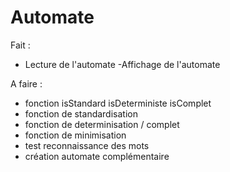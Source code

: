# Automate

Fait :
- Lecture de l'automate 
-Affichage de l'automate


A faire :
- fonction isStandard isDeterministe isComplet
- fonction de standardisation
- fonction de determinisation / complet
- fonction de minimisation
- test reconnaissance des mots
- création automate complémentaire
